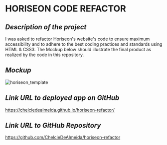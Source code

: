 # **HORISEON CODE REFACTOR**


## **_Description of the project_**
I was asked to refactor Horiseon's website's code to ensure maximum accessibility and to adhere to the best coding practices and standards using HTML & CSS3. The Mockup below should illustrate the final product as realized by the code in this repository.

## **_Mockup_**
![horiseon_template](https://user-images.githubusercontent.com/35352010/108352447-b4ac6a80-719b-11eb-9d6f-b5f1f49ed2c8.png)

## **_Link URL to deployed app on GitHub_**
https://chelciedealmeida.github.io/horiseon-refactor/

## **_Link URL to GitHub Repository_**
https://github.com/ChelcieDeAlmeida/horiseon-refactor
